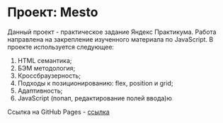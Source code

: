 # Проект: Mesto

Данный проект - практическое задание Яндекс Практикума. Работа направлена на закрепление изученного материала по JavaScript. В проекте используется следующее:

1. HTML семантика;
2. БЭМ методология;
3. Кроссбраузерность;
4. Подходы к позиционированию: flex, position и grid;
5. Адаптивность;
6. JavaScript (попап, редактирование полей ввода)ю

Ссылка на GitHub Pages - [ссылка](https://orlov-oleg-developer.github.io/russian-travel/)
